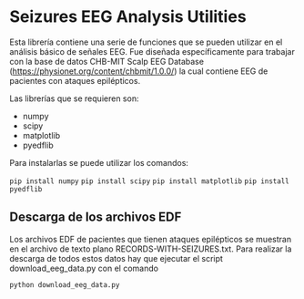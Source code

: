 # Seizures EEG Analysis Utilities

Esta librería contiene una serie de funciones que se pueden utilizar en el análisis básico de señales EEG. Fue diseñada específicamente para trabajar con la base de datos CHB-MIT Scalp EEG Database (https://physionet.org/content/chbmit/1.0.0/) la cual contiene EEG de pacientes con ataques epilépticos.

Las librerías que se requieren son:

- numpy
- scipy
- matplotlib
- pyedflib

Para instalarlas se puede utilizar los comandos:

`
pip install numpy
`
`
pip install scipy
`
`
pip install matplotlib
`
`
pip install pyedflib
`

## Descarga de los archivos EDF

Los archivos EDF de pacientes que tienen ataques epilépticos se muestran en el archivo de texto plano RECORDS-WITH-SEIZURES.txt. Para realizar la descarga de todos estos datos hay que ejecutar el script download_eeg_data.py con el comando

`
python download_eeg_data.py
`
